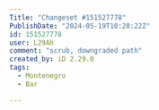 ```yaml
---
Title: "Changeset #151527778"
PublishDate: "2024-05-19T10:28:22Z"
id: 151527778
user: L29Ah
comment: "scrub, downgraded path"
created_by: iD 2.29.0
tags:
  - Montenegro
  - Bar

---
```

